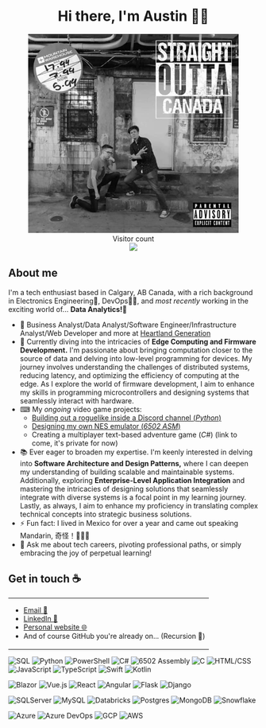<h1 align="center"> Hi there, I'm Austin 👋🏼</h1>
<p align="center"> 
  <img src="https://github.com/DapperBanana/dapperbanana.github.io/blob/main/album_cover.jpg" alt="Profile Header" height="400px"> <br>
  Visitor count<br>
  <img src="https://profile-counter.glitch.me/DapperBanana/count.svg" />
</p>

## About me

I'm a tech enthusiast based in Calgary, AB Canada, with a rich background in Electronics Engineering🤖, DevOps👨‍💻, and _most recently_ working in the exciting world of... **Data Analytics!🔢**

- 💼 Business Analyst/Data Analyst/Software Engineer/Infrastructure Analyst/Web Developer and more at [Heartland Generation](https://www.heartlandgeneration.com/)
- 🌱 Currently diving into the intricacies of **Edge Computing and Firmware Development.** I'm passionate about bringing computation closer to the source of data and delving into low-level programming for devices. My journey involves understanding the challenges of distributed systems, reducing latency, and optimizing the efficiency of computing at the edge. As I explore the world of firmware development, I aim to enhance my skills in programming microcontrollers and designing systems that seamlessly interact with hardware.
- ⌨ My _ongoing_ video game projects:
  - [Building out a roguelike inside a Discord channel (_Python_)](https://github.com/Captain-Howard/Discord-Roguelike)
  - [Designing my own NES emulator (_6502 ASM_)](https://github.com/DapperBanana/NES-Projects)
  - Creating a multiplayer text-based adventure game (_C#_) (link to come, it's private for now)
- 📚 Ever eager to broaden my expertise. I'm keenly interested in delving into **Software Architecture and Design Patterns,** where I can deepen my understanding of building scalable and maintainable systems. Additionally, exploring **Enterprise-Level Application Integration** and mastering the intricacies of designing solutions that seamlessly integrate with diverse systems is a focal point in my learning journey. Lastly, as always, I aim to enhance my proficiency in translating complex technical concepts into strategic business solutions.
- ⚡ Fun fact: I lived in Mexico for over a year and came out speaking Mandarin, 奇怪！🤷🏼‍♂️
- 💬 Ask me about tech careers, pivoting professional paths, or simply embracing the joy of perpetual learning!

## Get in touch :coffee:

<table>
  <tr>
    <td>
      <ul>
        <li><a href="mailto:contact@austinlhoward.com?subject=[GitHub]%20Reaching%20out!">Email 📧</a></li>
        <li><a href="https://www.linkedin.com/in/austin-l-howard-a8035052/">LinkedIn 🔗</a></li>
        <li><a href="https://www.austinlhoward.com">Personal website 🌐</a></li>
        <li>And of course GitHub you're already on... (Recursion 🔁)</li>
      </ul>
    </td>
  </tr>
</table>

![SQL](https://img.shields.io/badge/T--SQL-Expert-blue)
![Python](https://img.shields.io/badge/Python-Expert-blue)
![PowerShell](https://img.shields.io/badge/PowerShell-Expert-blue)
![C#](https://img.shields.io/badge/C%23-Intermediate-orange)
![6502 Assembly](https://img.shields.io/badge/6502_Assembly-Intermediate-orange)
![C](https://img.shields.io/badge/C-Intermediate-orange)
![HTML/CSS](https://img.shields.io/badge/HTML_CSS-Intermediate-orange)
![JavaScript](https://img.shields.io/badge/JavaScript-Intermediate-orange)
![TypeScript](https://img.shields.io/badge/TypeScript-Newbie-green)
![Swift](https://img.shields.io/badge/Swift-Newbie-green)
![Kotlin](https://img.shields.io/badge/Kotlin-Newbie-green)

![Blazor](https://img.shields.io/badge/Blazor-Intermediate-orange)
![Vue.js](https://img.shields.io/badge/Vue.js-Intermediate-orange)
![React](https://img.shields.io/badge/React-Newbie-green)
![Angular](https://img.shields.io/badge/Angular-Newbie-green)
![Flask](https://img.shields.io/badge/Flask-Newbie-green)
![Django](https://img.shields.io/badge/Django-Newbie-green)

![SQLServer](https://img.shields.io/badge/SQL-Intermediate-orange)
![MySQL](https://img.shields.io/badge/MySQL-Intermediate-orange)
![Databricks](https://img.shields.io/badge/Databricks-Intermediate-orange)
![Postgres](https://img.shields.io/badge/Postgres-Intermediate-orange)
![MongoDB](https://img.shields.io/badge/MongoDB-Newbie-green)
![Snowflake](https://img.shields.io/badge/MSnowflake-Newbie-green)

![Azure](https://img.shields.io/badge/Azure-Expert-blue)
![Azure DevOps](https://img.shields.io/badge/Azure_DevOps-Intermediate-orange)
![GCP](https://img.shields.io/badge/GCP-Intermediate-orange)
![AWS](https://img.shields.io/badge/AWS-Newbie-green)
